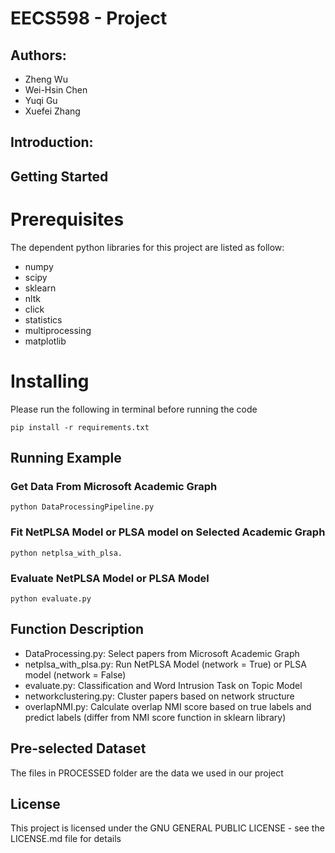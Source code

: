 # EECS598 - Project
## Authors:
 - Zheng Wu
 - Wei-Hsin Chen
 - Yuqi Gu
 - Xuefei Zhang

## Introduction:


## Getting Started

# Prerequisites
The dependent python libraries for this project are listed as follow:
 - numpy
 - scipy
 - sklearn
 - nltk
 - click
 - statistics
 - multiprocessing
 - matplotlib

# Installing
Please run the following in terminal before running the code
```
pip install -r requirements.txt
```

## Running Example
### Get Data From Microsoft Academic Graph
```
python DataProcessingPipeline.py
```

### Fit NetPLSA Model or PLSA model on Selected Academic Graph
```
python netplsa_with_plsa.
```

### Evaluate NetPLSA Model or PLSA Model
```
python evaluate.py
```

## Function Description
 - DataProcessing.py: Select papers from Microsoft Academic Graph
 - netplsa_with_plsa.py: Run NetPLSA Model (network = True) or PLSA model (network = False)
 - evaluate.py: Classification and Word Intrusion Task on Topic Model
 - networkclustering.py: Cluster papers based on network structure
 - overlapNMI.py: Calculate overlap NMI score based on true labels and predict labels (differ from NMI score function in sklearn library)

## Pre-selected Dataset
The files in PROCESSED folder are the data we used in our project

## License
This project is licensed under the GNU GENERAL PUBLIC LICENSE - see the LICENSE.md file for details

